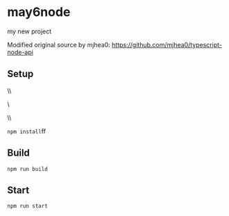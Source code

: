 # may6node

my new project

Modified original source by mjhea0: https://github.com/mjhea0/typescript-node-api

## Setup









\\\























\\








\\\






























`npm install`ff












## Build







`npm run build`





## Start

`npm run start`


